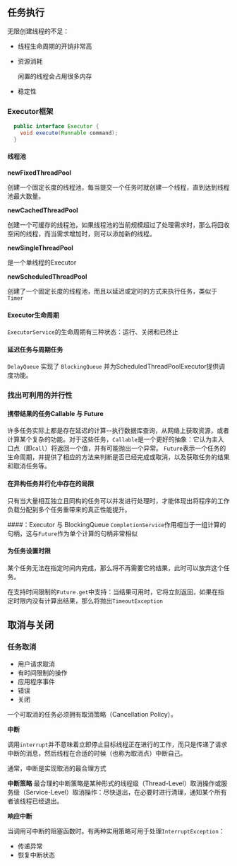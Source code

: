 ## 任务执行
无限创建线程的不足：

- 线程生命周期的开销非常高
- 资源消耗

  闲置的线程会占用很多内存
- 稳定性

### Executor框架
```java
  public interface Executor {
    void execute(Runnable command);
  }
```

#### 线程池
**newFixedThreadPool**

创建一个固定长度的线程池，每当提交一个任务时就创建一个线程，直到达到线程池最大数量。

**newCachedThreadPool**

创建一个可缓存的线程池，如果线程池的当前规模超过了处理需求时，那么将回收空闲的线程，而当需求增加时，则可以添加新的线程。

**newSingleThreadPool**

是一个单线程的Executor

**newScheduledThreadPool**

创建了一个固定长度的线程池，而且以延迟或定时的方式来执行任务，类似于`Timer`

#### Executor生命周期
`ExecutorService`的生命周期有三种状态：运行、关闭和已终止

#### 延迟任务与周期任务
`DelayQueue` 实现了 `BlockingQueue` 并为ScheduledThreadPoolExecutor提供调度功能。

### 找出可利用的并行性
#### 携带结果的任务Callable 与 Future
许多任务实际上都是存在延迟的计算--执行数据库查询，从网络上获取资源，或者计算某个复杂的功能。对于这些任务，`Callable`是一个更好的抽象：它认为主入口点（即`call`）将返回一个值，并有可能抛出一个异常。
`Future`表示一个任务的生命周期，并提供了相应的方法来判断是否已经完成或取消，以及获取任务的结果和取消任务等。 

#### 在异构任务并行化中存在的局限
只有当大量相互独立且同构的任务可以并发进行处理时，才能体现出将程序的工作负载分配到多个任务重带来的真正性能提升。

####：Executor 与 BlockingQueue
`CompletionService`作用相当于一组计算的句柄，这与`Future`作为单个计算的句柄非常相似

#### 为任务设置时限
某个任务无法在指定时间内完成，那么将不再需要它的结果，此时可以放弃这个任务。

在支持时间限制的`Future.get`中支持：当结果可用时，它将立刻返回，如果在指定时限内没有计算出结果，那么将抛出`TimeoutException`

## 取消与关闭
### 任务取消
- 用户请求取消
- 有时间限制的操作
- 应用程序事件
- 错误
- 关闭

一个可取消的任务必须拥有取消策略（Cancellation Policy）。

**中断**

调用`interrupt`并不意味着立即停止目标线程正在进行的工作，而只是传递了请求中断的消息，然后线程在合适的时候（也称为取消点）中断自己。

通常，中断是实现取消的最合理方式

**中断策略**
最合理的中断策略是某种形式的线程级（Thread-Level）取消操作或服务级（Service-Level）取消操作：尽快退出，在必要时进行清理，通知某个所有者该线程已经退出。

**响应中断**

当调用可中断的阻塞函数时。有两种实用策略可用于处理`InterruptException`：

- 传递异常
- 恢复中断状态


